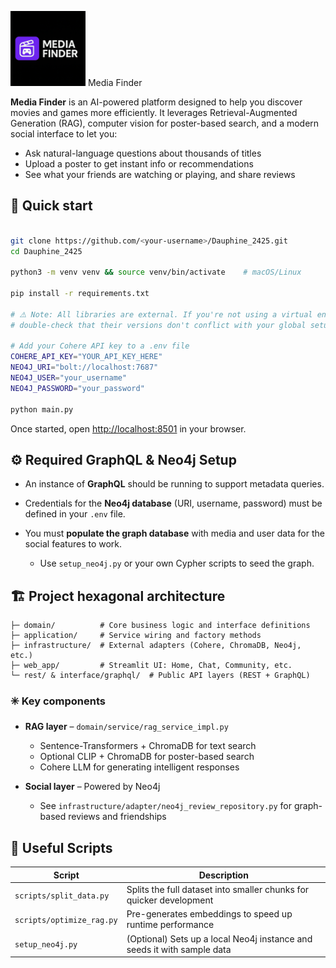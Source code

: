  <img src="assets/img/media_finder_logo.png" alt="Media Finder logo" width="120"/> Media Finder

**Media Finder** is an AI-powered platform designed to help you discover movies and games more efficiently.
It leverages Retrieval-Augmented Generation (RAG), computer vision for poster-based search, and a modern social interface to let you:

* Ask natural-language questions about thousands of titles
* Upload a poster to get instant info or recommendations
* See what your friends are watching or playing, and share reviews

## 🚀 Quick start

```bash

git clone https://github.com/<your-username>/Dauphine_2425.git
cd Dauphine_2425

python3 -m venv venv && source venv/bin/activate    # macOS/Linux

pip install -r requirements.txt

# ⚠️ Note: All libraries are external. If you're not using a virtual environment,
# double-check that their versions don't conflict with your global setup.

# Add your Cohere API key to a .env file
COHERE_API_KEY="YOUR_API_KEY_HERE"
NEO4J_URI="bolt://localhost:7687"
NEO4J_USER="your_username"
NEO4J_PASSWORD="your_password"

python main.py
```

Once started, open [http://localhost:8501](http://localhost:8501) in your browser.

## ⚙️ Required GraphQL & Neo4j Setup

* An instance of **GraphQL** should be running to support metadata queries.
* Credentials for the **Neo4j database** (URI, username, password) must be defined in your `.env` file.
* You must **populate the graph database** with media and user data for the social features to work.

  * Use `setup_neo4j.py` or your own Cypher scripts to seed the graph.

## 🏗️ Project hexagonal architecture

```
├─ domain/          # Core business logic and interface definitions
├─ application/     # Service wiring and factory methods
├─ infrastructure/  # External adapters (Cohere, ChromaDB, Neo4j, etc.)
├─ web_app/         # Streamlit UI: Home, Chat, Community, etc.
└─ rest/ & interface/graphql/  # Public API layers (REST + GraphQL)
```

### ✳️ Key components

* **RAG layer** – `domain/service/rag_service_impl.py`

  * Sentence-Transformers + ChromaDB for text search
  * Optional CLIP + ChromaDB for poster-based search
  * Cohere LLM for generating intelligent responses

* **Social layer** – Powered by Neo4j

  * See `infrastructure/adapter/neo4j_review_repository.py` for graph-based reviews and friendships


## 🔧 Useful Scripts

| Script                    | Description                                                             |
| ------------------------- | ----------------------------------------------------------------------- |
| `scripts/split_data.py`   | Splits the full dataset into smaller chunks for quicker development     |
| `scripts/optimize_rag.py` | Pre-generates embeddings to speed up runtime performance                |
| `setup_neo4j.py`          | (Optional) Sets up a local Neo4j instance and seeds it with sample data |


